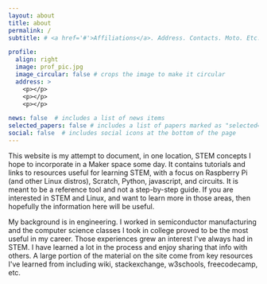 ```yaml
---
layout: about
title: about
permalink: /
subtitle: # <a href='#'>Affiliations</a>. Address. Contacts. Moto. Etc.

profile:
  align: right
  image: prof_pic.jpg
  image_circular: false # crops the image to make it circular
  address: >
    <p></p>
    <p></p>
    <p></p>

news: false  # includes a list of news items
selected_papers: false # includes a list of papers marked as "selected={true}"
social: false  # includes social icons at the bottom of the page
---
```


This website is my attempt to document, in one location, STEM concepts I hope to incorporate in a Maker space some day. It contains tutorials and links to resources useful for learning STEM, with a focus on Raspberry Pi (and other Linux distros), Scratch, Python, javascript, and circuits. It is meant to be a reference tool and not a step-by-step guide. If you are interested in STEM and Linux, and want to learn more in those areas, then hopefully the information here will be useful.

My background is in engineering. I worked in semiconductor manufacturing and the computer science classes I took in college proved to be the most useful in my career. Those experiences grew an interest I've always had in STEM. I have learned a lot in the process and enjoy sharing that info with others. A large portion of the material on the site come from key resources I've learned from including wiki, stackexchange, w3schools, freecodecamp, etc.

<!---
Write your biography here. Tell the world about yourself. Link to your favorite [subreddit](http://reddit.com). You can put a picture in, too. The code is already in, just name your picture `prof_pic.jpg` and put it in the `img/` folder.

Put your address / P.O. box / other info right below your picture. You can also disable any these elements by editing `profile` property of the YAML header of your `_pages/about.md`. Edit `_bibliography/papers.bib` and Jekyll will render your [publications page](/al-folio/publications/) automatically.

Link to your social media connections, too. This theme is set up to use [Font Awesome icons](http://fortawesome.github.io/Font-Awesome/) and [Academicons](https://jpswalsh.github.io/academicons/), like the ones below. Add your Facebook, Twitter, LinkedIn, Google Scholar, or just disable all of them. --->
